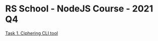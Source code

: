 # RS School - NodeJS Course - 2021 Q4

[Task 1. Ciphering CLI tool](https://github.com/IgorBarbashov/nodejs-2021-q4/tree/task_01_ciphering_cli_tool/task_01_ciphering_cli_tool)